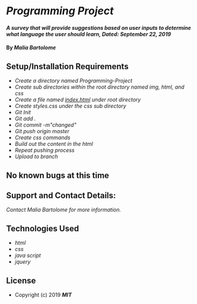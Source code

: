 # _Programming Project_

#### _A survey that will provide suggestions based on user inputs to determine what language the user should learn, Dated: September 22, 2019_

#### By _**Malia Bartolome**_

## Setup/Installation Requirements
* _Create a directory named Programming-Project_
* _Create sub directories within the root directory named img, html, and css_
* _Create a file named [index.html](https://maliabartolome.github.io/programming-project/index.html) under root directory_
* _Create styles.css under the css sub directory_
* _Git Init_
* _Git add ._
* _Git commit -m"changed"_
* _Git push origin master_
* _Create css commands_
* _Build out the content in the html_
* _Repeat pushing process_
* _Upload to branch_

## No known bugs at this time

## Support and Contact Details:
_Contact Malia Bartolome for more information._

## Technologies Used
* _html_
* _css_
* _java script_
* _jquery_

## License
* Copyright (c) 2019 **_MIT_**
